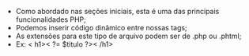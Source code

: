 * Como abordado nas seções iniciais, esta é uma das principais funcionalidades PHP; 
* Podemos inserir código dinâmico entre nossas tags; 
* As extensões para este tipo de arquivo podem ser de .php ou .phtml; 
* Ex: < h1>< ?= $titulo ?>< /h1>